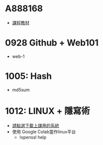 # A888168
- [課程教材](https://github.com/MyDearGreatTeacher/NEW_Security_2022/tree/main/MyFirstSecurity2022)

# 0928 Github + Web101

- web-1

# 1005: Hash 
- md5sum

# 1012: LINUX + 隱寫術
- [請點選下載上課用的系統](https://drive.google.com/file/d/1m620Z7KAOSUOLdFH92FYLE2NINb-vJsn/view?usp=sharing)
- 使用 Google Colab當作linux平台
  - !openssl help
